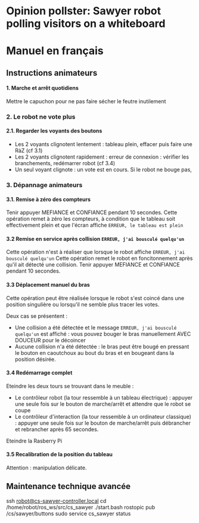 # Opinion pollster: Sawyer robot polling visitors on a whiteboard




# Manuel en français
## Instructions animateurs

#### 1. Marche et arrêt quotidiens

Mettre le capuchon pour ne pas faire sécher le feutre inutilement

### 2. Le robot ne vote plus
#### 2.1. Regarder les voyants des boutons
* Les 2 voyants clignotent lentement : tableau plein, effacer puis faire une RàZ (cf 3.1)
* Les 2 voyants clignotent rapidement : erreur de connexion : vérifier les branchements, redémarrer robot (cf 3.4)
* Un seul voyant clignote : un vote est en cours. Si le robot ne bouge pas, 


### 3. Dépannage animateurs
#### 3.1. Remise à zéro des compteurs

Tenir appuyer MEFIANCE et CONFIANCE pendant 10 secondes.
Cette opération remet à zéro les compteurs, à condition que le tableau soit effectivement plein et que l'écran affiche `ERREUR, le tableau est plein`

#### 3.2 Remise en service après collision `ERREUR, j'ai bousculé quelqu'un`

Cette opération n'est à réaliser que lorsque le robot affiche `ERREUR, j'ai bousculé quelqu'un`
Cette opération remet le robot en foncitonnement après qu'il ait détecté une collision.
Tenir appuyer MEFIANCE et CONFIANCE pendant 10 secondes.

#### 3.3 Déplacement manuel du bras

Cette opération peut être réalisée lorsque le robot s'est coincé dans une position singulière ou lorsqu'il ne semble plus tracer les votes.

Deux cas se présentent :
* Une collision a été détectée et le message `ERREUR, j'ai bousculé quelqu'un` est affiché : vous pouvez bouger le bras manuellement AVEC DOUCEUR pour le décoincer
* Aucune collision n'a été détectée : le bras peut être bougé en pressant le bouton en caoutchoux au bout du bras et en bougeant dans la position désirée.

#### 3.4 Redémarrage complet

Eteindre les deux tours se trouvant dans le meuble :
* Le contrôleur robot (la tour ressemble à un tableau électrique) : appuyer une seule fois sur le bouton de marche/arrêt et attendre que le robot se coupe
* Le contrôleur d'interaction (la tour ressemble à un ordinateur classique) : appuyer une seule fois sur le bouton de marche/arrêt puis débrancher et rebrancher après 65 secondes.

Eteindre la Rasberry Pi 

#### 3.5 Recalibration de la position du tableau

Attention : manipulation délicate.

## Maintenance technique avancée

ssh robot@cs-sawyer-controller.local
cd /home/robot/ros_ws/src/cs_sawyer
./start.bash
rostopic pub /cs/sawyer/buttons <TAB>
sudo service cs_sawyer status